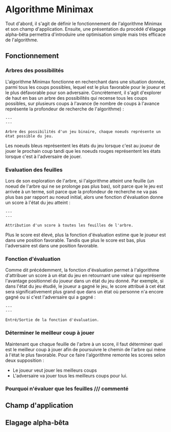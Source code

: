 # Algorithme Minimax

Tout d'abord, il s'agit de définir le fonctionnement de l'algorithme Minimax et son champ d'application. Ensuite, une présentation du procédé d'élagage alpha-bêta permettra d'introduire une optimisation simple mais très efficace de l'algorithme.

## Fonctionnement

### Arbres des possibilités

L'algorithme Minimax fonctionne en recherchant dans une situation donnée, parmi tous les coups possibles, lequel est le plus favorable pour le joueur et le plus défavorable pour son adversaire. Concrètement, il s'agit d'explorer de haut en bas un arbre des possibilités qui recense tous les coups possibles, sur plusieurs coups à l'avance (le nombre de coups à l'avance représente la profondeur de recherche de l'algorithme) :

```{figure} images/minimax_tree.png
---
---

Arbre des possibilités d'un jeu binaire, chaque noeuds représente un état possible du jeu.
```

Les noeuds bleus représentent les états du jeu lorsque c'est au joueur de jouer le prochain coup tandi que les noeuds rouges représentent les états lorsque c'est à l'adversaire de jouer.

### Evaluation des feuilles

Lors de son exploration de l'arbre, si l'algorithme atteint une feuille (un noeud de l'arbre qui ne se prolonge pas plus bas), soit parce que le jeu est arrivée à un terme, soit parce que la profondeur de recherche ne va pas plus bas par rapport au noeud initial, alors une fonction d'évaluation donne un score à l'état du jeu atteint :

```{figure} images/minimax_tree_score.png
---
---

Attribution d'un score à toutes les feuilles de l'arbre.
```

Plus le score est élevé, plus la fonction d'évaluation estime que le joueur est dans une position favorable. Tandis que plus le score est bas, plus l'adversaire est dans une position favorable.

### Fonction d'évaluation

Comme dit précédemment, la fonction d'évaluation permet à l'algorithme d'attribuer un score à un état du jeu en retournant une valeur qui représente l'avantage positionnel du joueur dans un état du jeu donné. Par exemple, si dans l'état du jeu étudié, le joueur a gagné le jeu, le score attribué à cet état sera significativement plus grand que dans un état où personne n'a encore gagné ou si c'est l'adversaire qui a gagné :

```{figure} images/evaluation_function.png
---
---

Entré/Sortie de la fonction d'évaluation.
```

### Déterminer le meilleur coup à jouer

Maintenant que chaque feuille de l'arbre à un score, il faut déterminer quel est le meilleur coup à jouer afin de poursuivre le chemin de l'arbre qui mène à l'état le plus favorable. Pour ce faire l'algorithme remonte les scores selon deux supposition :

- Le joueur veut jouer les meilleurs coups
- L'adversaire va jouer tous les meilleurs coups pour lui.

### Pourquoi n'évaluer que les feuilles /// commenté

## Champ d'application

## Elagage alpha-bêta